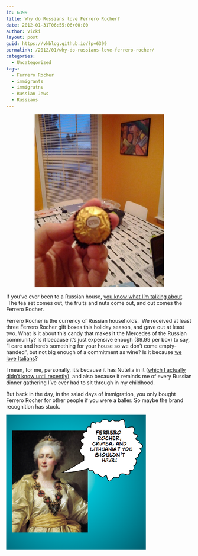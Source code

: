 ```yaml
---
id: 6399
title: Why do Russians love Ferrero Rocher?
date: 2012-01-31T06:55:06+00:00
author: Vicki
layout: post
guid: https://vkblog.github.io/?p=6399
permalink: /2012/01/why-do-russians-love-ferrero-rocher/
categories:
  - Uncategorized
tags:
  - Ferrero Rocher
  - immigrants
  - immigratns
  - Russian Jews
  - Russians
---
```

<p style="text-align: center;">
  <img class="aligncenter" src="https://raw.githubusercontent.com/vkblog/vkblog.github.io/master/public/img/2012/01/wpid-IMG_20120131_065359.jpg" alt="image" width="350" height="467" />
</p>

<p style="text-align: left;">
  If you&#8217;ve ever been to a Russian house, <a href="http://scaryazeri.blogspot.com/2011/06/short-and-sweet-one.html" target="_blank">you know what I&#8217;m talking about</a>.  The tea set comes out, the fruits and nuts come out, and out comes the Ferrero Rocher.
</p>

<p style="text-align: left;">
  Ferrero Rocher is the currency of Russian households.  We received at least three Ferrero Rocher gift boxes this holiday season, and gave out at least two. What is it about this candy that makes it the Mercedes of the Russian community? Is it because it&#8217;s just expensive enough ($9.99 per box) to say, &#8220;I care and here&#8217;s something for your house so we don&#8217;t come empty-handed&#8221;, but not big enough of a commitment as wine? Is it because <a href="https://vkblog.github.io/2010/02/16/why-do-you-have-to-discover-adriano-celentano-cruel-internet/" target="_blank">we love Italians</a>?
</p>

<p style="text-align: left;">
  I mean, for me, personally, it&#8217;s because it has Nutella in it (<a href="http://www.reddit.com/r/pics/comments/j1cqw/i_couldnt_believe_it_at_first/" target="_blank">which I actually didn&#8217;t know until recently</a>), and also because it reminds me of every Russian dinner gathering I&#8217;ve ever had to sit through in my childhood.
</p>

<p style="text-align: left;">
  But back in the day, in the salad days of immigration, you only bought Ferrero Rocher for other people if you were a baller. So maybe the brand recognition has stuck.
</p>

<p style="text-align: left;">
  <a href="https://raw.githubusercontent.com/vkblog/vkblog.github.io/master/public/img/2012/01/Screen-shot-2012-01-31-at-7.11.23-AM.png"><img class="aligncenter size-full wp-image-6403" title="Screen shot 2012-01-31 at 7.11.23 AM" src="https://raw.githubusercontent.com/vkblog/vkblog.github.io/master/public/img/2012/01/Screen-shot-2012-01-31-at-7.11.23-AM.png" alt="" width="378" height="365" /></a>
</p>

<p style="text-align: center;">